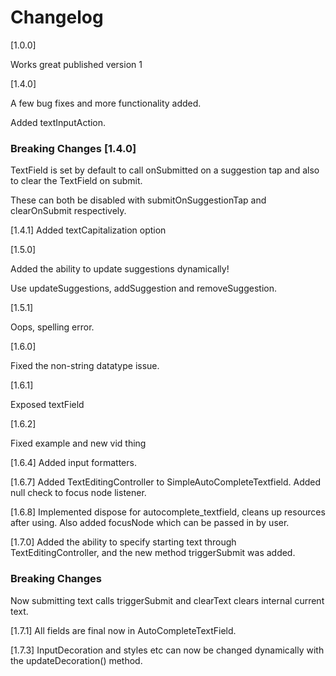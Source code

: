 # Changelog

[1.0.0]

Works great published version 1

[1.4.0]

A few bug fixes and more functionality added.

Added textInputAction.

### Breaking Changes [1.4.0]

 TextField is set by default to call onSubmitted on a suggestion tap and also to clear the TextField on submit.

 These can both be disabled with submitOnSuggestionTap and clearOnSubmit respectively.

[1.4.1]
 Added textCapitalization option

[1.5.0]

Added the ability to update suggestions dynamically!

Use updateSuggestions, addSuggestion and removeSuggestion.

[1.5.1]

Oops, spelling error.

[1.6.0]

Fixed the non-string datatype issue.

[1.6.1]

Exposed textField

[1.6.2]

Fixed example and new vid thing

[1.6.4]
Added input formatters.

[1.6.7]
Added TextEditingController to SimpleAutoCompleteTextfield.
Added null check to focus node listener.

[1.6.8]
Implemented dispose for autocomplete_textfield, cleans up resources after using. Also added focusNode which can be passed in by user.

[1.7.0]
Added the ability to specify starting text through TextEditingController, and the new method triggerSubmit was added.

### Breaking Changes

Now submitting text calls triggerSubmit and clearText clears internal current text.

[1.7.1]
All fields are final now in AutoCompleteTextField.

[1.7.3]
InputDecoration and styles etc can now be changed dynamically with the updateDecoration() method.
